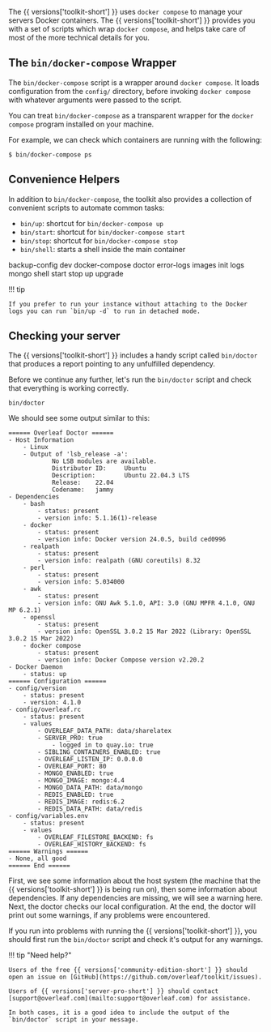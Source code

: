 The {{ versions['toolkit-short'] }} uses `docker compose` to manage your servers Docker containers. The {{ versions['toolkit-short'] }} provides you with a set of scripts which wrap `docker compose`, and helps take care of most of the more technical details for you.
    
## The `bin/docker-compose` Wrapper

The `bin/docker-compose` script is a wrapper around `docker compose`. It
loads configuration from the `config/` directory, before invoking
`docker compose` with whatever arguments were passed to the script.

You can treat `bin/docker-compose` as a transparent wrapper for the
`docker compose` program installed on your machine.

For example, we can check which containers are running with the following:

```
$ bin/docker-compose ps
```

## Convenience Helpers

In addition to `bin/docker-compose`, the toolkit also provides a collection of
convenient scripts to automate common tasks:

- `bin/up`: shortcut for `bin/docker-compose up`
- `bin/start`: shortcut for `bin/docker-compose start`
- `bin/stop`: shortcut for `bin/docker-compose stop`
- `bin/shell`: starts a shell inside the main container

backup-config  dev  docker-compose  doctor  error-logs  images  init  logs  mongo  shell  start  stop  up  upgrade

!!! tip    

    If you prefer to run your instance without attaching to the Docker logs you can run `bin/up -d` to run in detached mode.

## Checking your server

The {{ versions['toolkit-short'] }} includes a handy script called `bin/doctor` that produces a report pointing to any unfulfilled dependency.

Before we continue any further, let's run the `bin/doctor` script and check that everything is working correctly.

```
bin/doctor
```

We should see some output similar to this:

```
====== Overleaf Doctor ======
- Host Information
    - Linux
    - Output of 'lsb_release -a':
            No LSB modules are available.
            Distributor ID:     Ubuntu
            Description:        Ubuntu 22.04.3 LTS
            Release:    22.04
            Codename:   jammy
- Dependencies
    - bash
        - status: present
        - version info: 5.1.16(1)-release
    - docker
        - status: present
        - version info: Docker version 24.0.5, build ced0996
    - realpath
        - status: present
        - version info: realpath (GNU coreutils) 8.32
    - perl
        - status: present
        - version info: 5.034000
    - awk
        - status: present
        - version info: GNU Awk 5.1.0, API: 3.0 (GNU MPFR 4.1.0, GNU MP 6.2.1)
    - openssl
        - status: present
        - version info: OpenSSL 3.0.2 15 Mar 2022 (Library: OpenSSL 3.0.2 15 Mar 2022)
    - docker compose
        - status: present
        - version info: Docker Compose version v2.20.2
- Docker Daemon
    - status: up
====== Configuration ======
- config/version
    - status: present
    - version: 4.1.0
- config/overleaf.rc
    - status: present
    - values
        - OVERLEAF_DATA_PATH: data/sharelatex
        - SERVER_PRO: true
            - logged in to quay.io: true
        - SIBLING_CONTAINERS_ENABLED: true
        - OVERLEAF_LISTEN_IP: 0.0.0.0
        - OVERLEAF_PORT: 80
        - MONGO_ENABLED: true
        - MONGO_IMAGE: mongo:4.4
        - MONGO_DATA_PATH: data/mongo
        - REDIS_ENABLED: true
        - REDIS_IMAGE: redis:6.2
        - REDIS_DATA_PATH: data/redis
- config/variables.env
    - status: present
    - values
        - OVERLEAF_FILESTORE_BACKEND: fs
        - OVERLEAF_HISTORY_BACKEND: fs
====== Warnings ======
- None, all good
====== End ======

```

First, we see some information about the host system (the machine that the {{ versions['toolkit-short'] }} is being run on), then some information about dependencies. If any dependencies are missing, we will see a warning here. Next, the doctor checks our local configuration. At the end, the doctor will print out some warnings, if any problems were encountered.

If you run into problems with running the {{ versions['toolkit-short'] }}, you should first run the `bin/doctor` script and check it's output for any warnings.

!!! tip "Need help?"

    Users of the free {{ versions['community-edition-short'] }} should open an issue on [GitHub](https://github.com/overleaf/toolkit/issues).

    Users of {{ versions['server-pro-short'] }} should contact [support@overleaf.com](mailto:support@overleaf.com) for assistance.

    In both cases, it is a good idea to include the output of the `bin/doctor` script in your message.    
